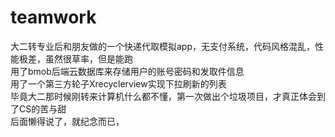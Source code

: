 # teamwork
大二转专业后和朋友做的一个快递代取模拟app，无支付系统，代码风格混乱，性能极差，虽然很草率，但是能跑<br>
用了bmob后端云数据库来存储用户的账号密码和发取件信息<br>
用了一个第三方轮子Xrecyclerview实现下拉刷新的列表<br>
毕竟大二那时候刚转来计算机什么都不懂，第一次做出个垃圾项目，才真正体会到了CS的苦与甜<br>
后面懒得说了，就纪念而已，

